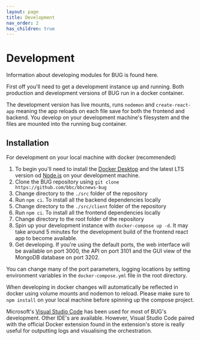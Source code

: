 ```yaml
---
layout: page
title: Development
nav_order: 2
has_children: true
---
```


# Development

Information about developing modules for BUG is found here.

First off you'll need to get a development instance up and running. Both production and development versions of BUG run in a docker container.

The development version has live mounts, runs `nodemon` and `create-react-app` meaning the app reloads on each file save for both the frontend and backend. You develop on your development machine's filesystem and the files are mounted into the running bug container.

## Installation

For development on your local machine with docker (recommended)

1. To begin you'll need to install the [Docker Desktop](https://www.docker.com/products/docker-desktop/)
   and the latest LTS version od [Node.js](https://nodejs.dev/download/) on your development machine.
2. Clone the BUG repository using `git clone https://github.com/bbc/bbcnews-bug`
3. Change directory to the `./src` folder of the repository
4. Run `npm ci`. To install all the backend dependencies locally
5. Change directory to the `./src/client` folder of the repository
6. Run `npm ci`. To install all the frontend dependencies locally
7. Change directory to the root folder of the repository
8. Spin up your development instance with `docker-compose up -d`. It may take around 5 minutes for the development build of the frontend react app to become available.
9. Get developing. If you're using the default ports, the web interface will be available on port 3000, the API on port 3101 and the GUI view of the MongoDB database on port 3202.

You can change many of the port parameters, logging locations by setting environment variables in the `docker-compose.yml` file in the root directory.

When developing in docker changes will automatically be reflected in docker using volume mounts and nodemon to reload. Please make sure to `npm install` on your local machine before spinning up the compose project.

Microsoft's [Visual Studio Code](https://code.visualstudio.com/) has been used for most of BUG's development. Other IDE's are available. However, Visual Studio Code paired with the official Docker extension found in the extension's store is really useful for outputting logs and visualising the orchestration.
